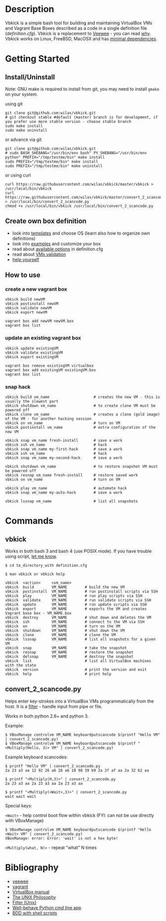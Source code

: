 # Description

Vbkick is a simple bash tool for building and maintaining VirtualBox VMs and Vagrant Base Boxes described as a code in a single definition file (*definition.cfg*). Vbkick is a replacement to [Veewee](https://github.com/jedi4ever/veewee) - you can read [why](docs/WHY.md). Vbkick works on Linux, FreeBSD, MacOSX and has [minimal dependencies](docs/REQUIREMENTS.md).

# Getting Started

## Install/Uninstall

Note: GNU make is required to install from git, you may need to install `gmake` on your system.

using git
```
git clone git@github.com:wilas/vbkick.git
# git checkout stable #default (master) branch is for development, if you prefer use more stable version - choose stable branch
sudo make install
sudo make uninstall
```
or advance via git
```
git clone git@github.com:wilas/vbkick.git
# sudo BASH_SHEBANG="/usr/bin/env bash" PY_SHEBANG="/usr/bin/env python" PREFIX="/tmp/testme/bin" make install
sudo PREFIX="/tmp/testme/bin" make install
sudo PREFIX="/tmp/testme/bin" make uninstall
```
or using curl
```
curl https://raw.githubusercontent.com/wilas/vbkick/master/vbkick > /usr/local/bin/vbkick
curl https://raw.githubusercontent.com/wilas/vbkick/master/convert_2_scancode.py > /usr/local/bin/convert_2_scancode.py
chmod +x /usr/local/bin/vbkick /usr/local/bin/convert_2_scancode.py
```

## Create own box definition

 - look into [templates](templates) and choose OS (learn also how to organize own definitions)
 - look into [examples](examples) and customize your box
 - read about [available options](docs/DEFINITION_CFG.md) in definition.cfg
 - read about [VMs validation](docs/VALIDATE.md)
 - [help yourself](docs/HELP_YOURSELF.md)

## How to use

### create a new vagrant box
```
vbkick build newVM
vbkick postinstall newVM
vbkick validate newVM
vbkick export newVM

vagrant box add newVM newVM.box
vagrant box list
```

### update an existing vagrant box
```
vbkick update existingVM
vbkick validate existingVM
vbkick export existingVM

vagrant box remove existingVM virtualbox
vagrant box add existingVM existingVM.box
vagrant box list
```

### snap hack
```
vbkick build vm_name                    # creates the new VM - this is usually the slowest part
vbkick shutdown vm_name                 # to create clone VM must be powered off
vbkick clone vm_name                    # creates a clone (gold image) of the VM - for another hacking session
vbkick on vm_name                       # turn on VM
vbkick postinstall vm_name              # extra configuration of the new VM

vbkick snap vm_name fresh-install       # save a work
vbkick ssh vm_name                      # hack
vbkick snap vm_name my-first-hack       # save a work
vbkick ssh vm_name                      # hack
vbkick snap vm_name my-second-hack      # save a work

vbkick shutdown vm_name                 # to restore snapshot VM must be powered off
vbkick resnap vm_name fresh-install     # restore saved work
vbkick on vm_name                       # turn on VM

vbkick play vm_name                     # automate hack
vbkick snap vm_name my-auto-hack        # save a work

vbkick lssnap vm_name                   # list all snapshots
```

# Commands

## vbkick

Works in both bash 3 and bash 4 (use POSIX mode). If you have trouble using script, [let me know](CONTRIBUTE.md).

```
$ cd to_directory_with definition.cfg

$ man vbkick or vbkick help

vbkick  <action>     <vm_name>
vbkick  build        VM_NAME        # build the new VM
vbkick  postinstall  VM_NAME        # run postinstall scripts via SSH
vbkick  play         VM_NAME        # run play scripts via SSH
vbkick  validate     VM_NAME        # run validate scripts via SSH
vbkick  update       VM_NAME        # run update scripts via SSH
vbkick  export       VM_NAME        # exports the VM and creates Vagrant base box - VM_NAME.box
vbkick  destroy      VM_NAME        # shut down and deletes the VM
vbkick  ssh          VM_NAME        # connect to the VM via SSH
vbkick  on           VM_NAME        # turn on the VM
vbkick  shutdown     VM_NAME        # shut down the VM
vbkick  clone        VM_NAME        # clone the VM
vbkick  lssnap       VM_NAME        # list all snapshots for a given VM
vbkick  snap         VM_NAME        # take the snapshot
vbkick  resnap       VM_NAME        # restore the snapshot
vbkick  delsnap      VM_NAME        # destroy the snapshot
vbkick  list                        # list all VirtualBox machines with the state
vbkick  version                     # print the version and exit
vbkick  help                        # print help
```

## convert_2_scancode.py

Helps enter key-strokes into a VirtualBox VMs programmatically from the host.
It is a [filter](http://en.wikipedia.org/wiki/Filter_%28Unix%29) - handle input from pipe or file.

Works in both python 2.6+ and python 3.

Example:
```
$ VBoxManage controlvm VM_NAME keyboardputscancode $(printf "Hello VM" | convert_2_scancode.py)
$ VBoxManage controlvm VM_NAME keyboardputscancode $(printf "<Multiply(Hello, 3)> VM" | convert_2_scancode.py)
```

Example keyboard scancodes:
```
$ printf "Hello VM" | convert_2_scancode.py
2a 23 a3 aa 12 92 26 a6 26 a6 18 98 39 b9 2a 2f af aa 2a 32 b2 aa

$ printf "<Multiply(H,3)>" | convert_2_scancode.py
2a 23 a3 aa 2a 23 a3 aa 2a 23 a3 aa

$ printf "<Multiply(<Wait>,3)>" | convert_2_scancode.py
wait wait wait
```

Special keys:

`<Wait>` -  help control boot flow within vbkick (FYI: can not be use directly with VBoxManage)

```
$ VBoxManage controlvm VM_NAME keyboardputscancode $(printf "Hello <Wait> VM" | convert_2_scancode.py)
VBoxManage: error: Error: 'wait' is not a hex byte!
```

`<Multiply(what, N)>` - repeat "what" N times

# Bibliography
 - [veewee](https://github.com/jedi4ever/veewee)
 - [vagrant](https://github.com/mitchellh/vagrant)
 - [VirtualBox manual](http://www.virtualbox.org/manual/ch08.html)
 - [The UNIX Philosophy](http://en.wikipedia.org/wiki/Unix_philosophy#Mike_Gancarz:_The_UNIX_Philosophy)
 - [Filter (Unix)](http://en.wikipedia.org/wiki/Filter_%28Unix%29)
 - [Well-behave Python cmd line app](http://www.slideshare.net/gjcross/tutorial1-14045370)
 - [BDD with shell scripts](http://chrismdp.com/2013/03/bdd-with-shell-script/)

